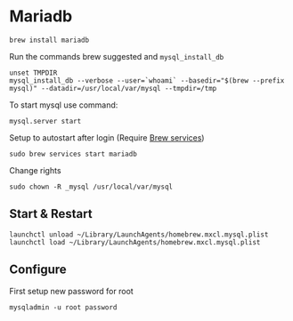 # Mariadb

```
brew install mariadb
```

Run the commands brew suggested and `mysql_install_db`

```
unset TMPDIR
mysql_install_db --verbose --user=`whoami` --basedir="$(brew --prefix mysql)" --datadir=/usr/local/var/mysql --tmpdir=/tmp
```

To start mysql use command:

```
mysql.server start
```

Setup to autostart after login (Require [Brew services](./brew-services.md))

```
sudo brew services start mariadb
```

Change rights

```
sudo chown -R _mysql /usr/local/var/mysql
```

## Start & Restart

```
launchctl unload ~/Library/LaunchAgents/homebrew.mxcl.mysql.plist
launchctl load ~/Library/LaunchAgents/homebrew.mxcl.mysql.plist
```

## Configure

First setup new password for root

```
mysqladmin -u root password
```